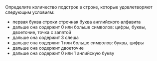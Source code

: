 Определите количество подстрок в строке, которые удовлетворяют следующим условиям:
- первая буква строки строчная буква английского алфавита
- дальше она содержит 0 или больше символов: цифры, буквы, двоеточие, точка с запятой
- дальше она содержит 3 слеша
- дальше она содержит 1 или больше символов: буквы, цифры
- дальше она содержит двоеточие
- дальше она содержит 0 или 1 анлийскую букву
